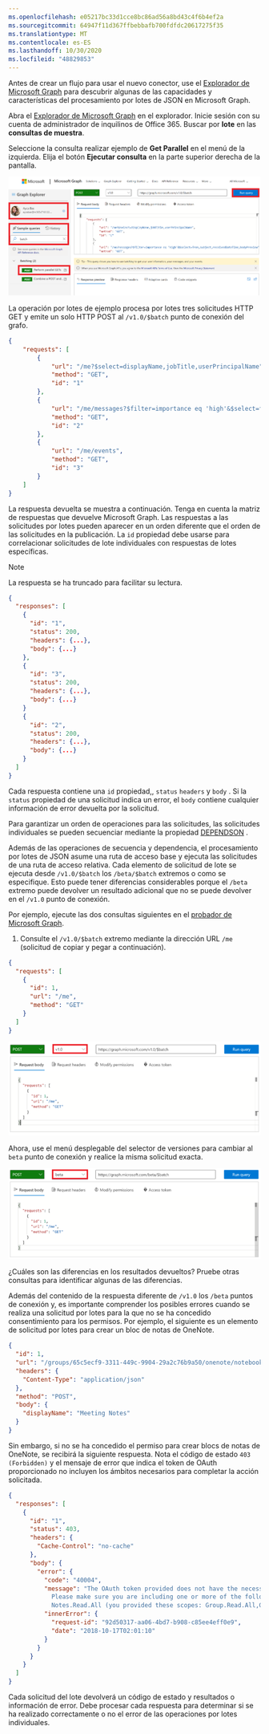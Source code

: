 ```yaml
---
ms.openlocfilehash: e05217bc33d1cce8bc86ad56a8bd43c4f6b4ef2a
ms.sourcegitcommit: 64947f11d367ffbebbafb700fdfdc20617275f35
ms.translationtype: MT
ms.contentlocale: es-ES
ms.lasthandoff: 10/30/2020
ms.locfileid: "48829853"
---
```

<!-- markdownlint-disable MD002 MD041 -->

Antes de crear un flujo para usar el nuevo conector, use el [Explorador de Microsoft Graph](https://developer.microsoft.com/graph/graph-explorer) para descubrir algunas de las capacidades y características del procesamiento por lotes de JSON en Microsoft Graph.

Abra el [Explorador de Microsoft Graph](https://developer.microsoft.com/graph/graph-explorer) en el explorador. Inicie sesión con su cuenta de administrador de inquilinos de Office 365. Buscar por **lote** en las **consultas de muestra**.

Seleccione la consulta realizar ejemplo de **Get Parallel** en el menú de la izquierda. Elija el botón **Ejecutar consulta** en la parte superior derecha de la pantalla.

![Captura de pantalla de la pestaña consultas de ejemplo en el probador de Graph](./images/sample-queries.png)

La operación por lotes de ejemplo procesa por lotes tres solicitudes HTTP GET y emite un solo HTTP POST al `/v1.0/$batch` punto de conexión del grafo.

```json
{
    "requests": [
        {
            "url": "/me?$select=displayName,jobTitle,userPrincipalName",
            "method": "GET",
            "id": "1"
        },
        {
            "url": "/me/messages?$filter=importance eq 'high'&$select=from,subject,receivedDateTime,bodyPreview",
            "method": "GET",
            "id": "2"
        },
        {
            "url": "/me/events",
            "method": "GET",
            "id": "3"
        }
    ]
}
```

La respuesta devuelta se muestra a continuación. Tenga en cuenta la matriz de respuestas que devuelve Microsoft Graph. Las respuestas a las solicitudes por lotes pueden aparecer en un orden diferente que el orden de las solicitudes en la publicación. La `id` propiedad debe usarse para correlacionar solicitudes de lote individuales con respuestas de lotes específicas.

> [!NOTE]
> La respuesta se ha truncado para facilitar su lectura.

```json
{
  "responses": [
    {
      "id": "1",
      "status": 200,
      "headers": {...},
      "body": {...}
    },
    {
      "id": "3",
      "status": 200,
      "headers": {...},
      "body": {...}
    }
    {
      "id": "2",
      "status": 200,
      "headers": {...},
      "body": {...}
    }
  ]
}
```

Cada respuesta contiene una `id` propiedad,, `status` `headers` y `body` . Si la `status` propiedad de una solicitud indica un error, el `body` contiene cualquier información de error devuelta por la solicitud.

Para garantizar un orden de operaciones para las solicitudes, las solicitudes individuales se pueden secuenciar mediante la propiedad [DEPENDSON](https://docs.microsoft.com/graph/json-batching#sequencing-requests-with-the-dependson-property) .

Además de las operaciones de secuencia y dependencia, el procesamiento por lotes de JSON asume una ruta de acceso base y ejecuta las solicitudes de una ruta de acceso relativa. Cada elemento de solicitud de lote se ejecuta desde `/v1.0/$batch` los `/beta/$batch` extremos o como se especifique. Esto puede tener diferencias considerables porque el `/beta` extremo puede devolver un resultado adicional que no se puede devolver en el `/v1.0` punto de conexión.

Por ejemplo, ejecute las dos consultas siguientes en el [probador de Microsoft Graph](https://developer.microsoft.com/graph/graph-explorer).

1. Consulte el `/v1.0/$batch` extremo mediante la dirección URL `/me` (solicitud de copiar y pegar a continuación).

```json
{
  "requests": [
    {
      "id": 1,
      "url": "/me",
      "method": "GET"
    }
  ]
}
```

![Captura de pantalla de la consulta por lotes en el probador de Graph con v 1.0 seleccionado](./images/batch-v1.png)

Ahora, use el menú desplegable del selector de versiones para cambiar al `beta` punto de conexión y realice la misma solicitud exacta.

![gráfico-explorar-4](./images/batch-beta.png)

¿Cuáles son las diferencias en los resultados devueltos? Pruebe otras consultas para identificar algunas de las diferencias.

Además del contenido de la respuesta diferente de `/v1.0` los `/beta` puntos de conexión y, es importante comprender los posibles errores cuando se realiza una solicitud por lotes para la que no se ha concedido consentimiento para los permisos. Por ejemplo, el siguiente es un elemento de solicitud por lotes para crear un bloc de notas de OneNote.

```json
{
  "id": 1,
  "url": "/groups/65c5ecf9-3311-449c-9904-29a2c76b9a50/onenote/notebooks",
  "headers": {
    "Content-Type": "application/json"
  },
  "method": "POST",
  "body": {
    "displayName": "Meeting Notes"
  }
}
```

Sin embargo, si no se ha concedido el permiso para crear blocs de notas de OneNote, se recibirá la siguiente respuesta. Nota el código de estado `403 (Forbidden)` y el mensaje de error que indica el token de OAuth proporcionado no incluyen los ámbitos necesarios para completar la acción solicitada.

```json
{
  "responses": [
    {
      "id": "1",
      "status": 403,
      "headers": {
        "Cache-Control": "no-cache"
      },
      "body": {
        "error": {
          "code": "40004",
          "message": "The OAuth token provided does not have the necessary scopes to complete the request.
            Please make sure you are including one or more of the following scopes: Notes.ReadWrite.All,
            Notes.Read.All (you provided these scopes: Group.Read.All,Group.ReadWrite.All,User.Read,User.Read.All)",
          "innerError": {
            "request-id": "92d50317-aa06-4bd7-b908-c85ee4eff0e9",
            "date": "2018-10-17T02:01:10"
          }
        }
      }
    }
  ]
}
```

Cada solicitud del lote devolverá un código de estado y resultados o información de error. Debe procesar cada respuesta para determinar si se ha realizado correctamente o no el error de las operaciones por lotes individuales.
